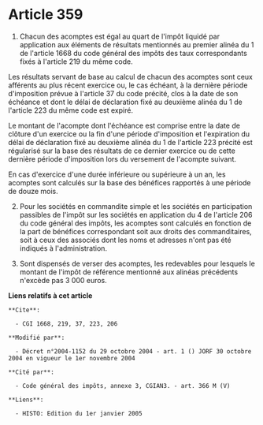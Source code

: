 # Article 359

1. Chacun des acomptes est égal au quart de l'impôt liquidé par application aux éléments de résultats mentionnés au premier
alinéa du 1 de l'article 1668 du code général des impôts des taux correspondants fixés à l'article 219 du même code.

Les résultats servant de base au calcul de chacun des acomptes sont ceux afférents au plus récent exercice ou, le cas
échéant, à la dernière période d'imposition prévue à l'article 37 du code précité, clos à la date de son échéance et dont le
délai de déclaration fixé au deuxième alinéa du 1 de l'article 223 du même code est expiré.

Le montant de l'acompte dont l'échéance est comprise entre la date de clôture d'un exercice ou la fin d'une période
d'imposition et l'expiration du délai de déclaration fixé au deuxième alinéa du 1 de l'article 223 précité est régularisé sur
la base des résultats de ce dernier exercice ou de cette dernière période d'imposition lors du versement de l'acompte
suivant.

En cas d'exercice d'une durée inférieure ou supérieure à un an, les acomptes sont calculés sur la base des bénéfices
rapportés à une période de douze mois.

2. Pour les sociétés en commandite simple et les sociétés en participation passibles de l'impôt sur les sociétés en
application du 4 de l'article 206 du code général des impôts, les acomptes sont calculés en fonction de la part de bénéfices
correspondant soit aux droits des commanditaires, soit à ceux des associés dont les noms et adresses n'ont pas été indiqués à
l'administration.

3. Sont dispensés de verser des acomptes, les redevables pour lesquels le montant de l'impôt de référence mentionné aux
alinéas précédents n'excède pas 3 000 euros.

**Liens relatifs à cet article**

	**Cite**:

	  - CGI 1668, 219, 37, 223, 206

	**Modifié par**:

	  - Décret n°2004-1152 du 29 octobre 2004 - art. 1 () JORF 30 octobre 2004 en vigueur le 1er novembre 2004

	**Cité par**:

	  - Code général des impôts, annexe 3, CGIAN3. - art. 366 M (V)

	**Liens**:

	  - HISTO: Edition du 1er janvier 2005
